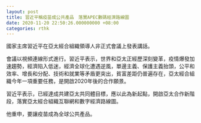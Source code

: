 ```yaml
---
layout: post
title: 習近平稱疫苗成公共產品　落實APEC數碼經濟路線圖
date: 2020-11-20 22:50:26.000000000 +08:00
categories: rthk
---
```


國家主席習近平在亞太經合組織領導人非正式會議上發表講話。

會議以視頻連線形式進行。習近平表示，世界和亞太正經歷深刻變革，疫情爆發加速趨勢，經濟陷入低迷，經濟全球化遭遇逆風，單邊主義、保護主義抬頭，公平和效率、增長和分配、技術和就業等矛盾更突出，貧富差距仍普遍存在，亞太經合組織今年一項重要任務，是開啟2020年後的合作願景。

習近平表示，已經達成共建亞太共同體目標，應以此為新起點，開啟亞太合作新階段，落實亞太經合組織互聯網和數字經濟路線圖。

他重申，要讓疫苗成為全球公共產品。
